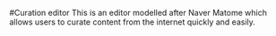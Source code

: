 #Curation editor
This is an editor modelled after Naver Matome which allows users to curate content from the internet quickly and easily.
